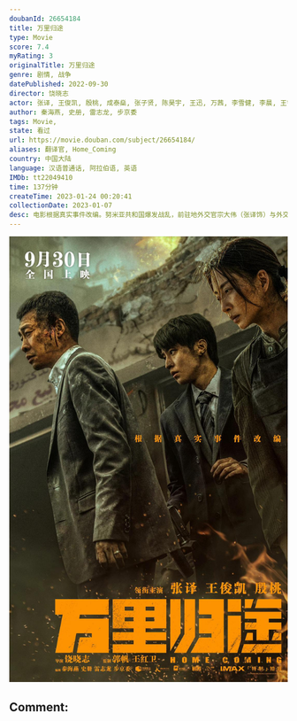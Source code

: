 ```yaml
---
doubanId: 26654184
title: 万里归途
type: Movie
score: 7.4
myRating: 3
originalTitle: 万里归途
genre: 剧情, 战争
datePublished: 2022-09-30
director: 饶晓志
actor: 张译, 王俊凯, 殷桃, 成泰燊, 张子贤, 陈昊宇, 王迅, 万茜, 李雪健, 李晨, 王智, 吴京, 温韬, 吴恩璇, 国义骞, 谢承颖, 李路琦, 赵梓冲, 王照清, 朱超艺, 闫昌, 李凯, 谢欣华, 侯晓童, 穆丽燕, 奥梅尔·尤祖亚克, 埃兰·艾哈迈德·洛特夫·拉吉·阿尔加赫菲, 小伊万·马弗里克, 尤金·芬克尔, 埃米尔·扎格鲁尔, 艾哈迈德·穆罕默德·贾比尔·阿尔卡索姆
author: 秦海燕, 史册, 雷志龙, 步京委
tags: Movie, 
state: 看过
url: https://movie.douban.com/subject/26654184/
aliases: 翻译官, Home_Coming
country: 中国大陆
language: 汉语普通话, 阿拉伯语, 英语
IMDb: tt22049410
time: 137分钟
createTime: 2023-01-24 00:20:41
collectionDate: 2023-01-07
desc: 电影根据真实事件改编。努米亚共和国爆发战乱，前驻地外交官宗大伟（张译饰）与外交部新人成朗（王俊凯饰）受命前往协助撤侨。任务顺利结束，却得知还有一批被困同胞，正在白婳（殷桃饰）的带领下，前往边境...
---
```


![image](assets/p2880793132.jpg)

Comment: 
---

